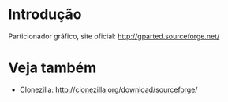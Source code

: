 # Introdução
Particionador gráfico, site oficial: http://gparted.sourceforge.net/

# Veja também
* Clonezilla: http://clonezilla.org/download/sourceforge/
